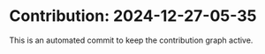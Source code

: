 # Contribution: 2024-12-27-05-35
This is an automated commit to keep the contribution graph active.

